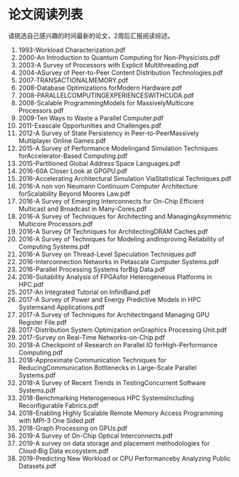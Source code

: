 # 论文阅读列表

请挑选自己感兴趣的时间最新的论文，2周后汇报阅读综述。

1. 1993-Workload Characterization.pdf
2. 2000-An Introduction to Quantum Computing for Non-Physicists.pdf
3. 2003-A Survey of Processors with Explicit Multithreading.pdf
4. 2004-ASurvey of Peer-to-Peer Content Distribution Technologies.pdf
5. 2007-TRANSACTIONALMEMORY.pdf
6. 2008-Database Optimizations forModern Hardware.pdf
7. 2008-PARALLELCOMPUTINGEXPERIENCESWITHCUDA.pdf
8. 2008-Scalable ProgrammingModels for MassivelyMulticore Processors.pdf
9. 2009-Ten Ways to Waste a Parallel Computer.pdf
10. 2011-Exascale Opportunities and Challenges.pdf
11. 2012-A Survey of State Persistency in Peer-to-PeerMassively Multiplayer Online Games.pdf
12. 2015-A Survey of Performance Modelingand Simulation Techniques forAccelerator-Based Computing.pdf
13. 2015-Partitioned Global Address Space Languages.pdf
14. 2016-60A Closer Look at GPGPU.pdf
15. 2016-Accelerating Architectural Simulation ViaStatistical Techniques.pdf
16. 2016-A non von Neumann Continuum Computer Architecture forScalability Beyond Moores Law.pdf
17. 2016-A Survey of Emerging Interconnects for On-Chip Efficient Multicast and Broadcast in Many-Cores.pdf
18. 2016-A Survey of Techniques for Architecting and ManagingAsymmetric Multicore Processors.pdf
19. 2016-A Survey Of Techniques for ArchitectingDRAM Caches.pdf
20. 2016-A Survey of Techniques for Modeling andImproving Reliability of Computing Systems.pdf
21. 2016-A Survey on Thread-Level Speculation Techniques.pdf
22. 2016-Interconnection Networks in Petascale Computer Systems.pdf
23. 2016-Parallel Processing Systems forBig Data.pdf
24. 2016-Suitability Analysis of FPGAsfor Heterogeneous Platforms in HPC.pdf
25. 2017-An Integrated Tutorial on InfiniBand.pdf
26. 2017-A Survey of Power and Energy Predictive Models in HPC Systemsand Applications.pdf
27. 2017-A Survey of Techniques for Architectingand Managing GPU Register File.pdf
28. 2017-Distribution System Optimization onGraphics Processing Unit.pdf
29. 2017-Survey on Real-Time Networks-on-Chip.pdf
30. 2018-A Checkpoint of Research on Parallel IO forHigh-Performance Computing.pdf
31. 2018-Approximate Communication Techniques for ReducingCommunication Bottlenecks in Large-Scale Parallel Systems.pdf
32. 2018-A Survey of Recent Trends in TestingConcurrent Software Systems.pdf
33. 2018-Benchmarking Heterogeneous HPC SystemsIncluding Reconfigurable Fabrics.pdf
34. 2018-Enabling Highly Scalable Remote Memory Access Programming with MPI-3 One Sided.pdf
35. 2018-Graph Processing on GPUs.pdf
36. 2019-A Survey of On-Chip Optical Interconnects.pdf
37. 2019-A survey on data storage and placement methodologies for Cloud‑Big Data ecosystem.pdf
38. 2019-Predicting New Workload or CPU Performanceby Analyzing Public Datasets.pdf
